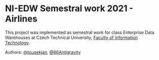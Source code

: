 # NI-EDW Semestral work 2021 - Airlines

This project was implemented as semestral work for class Enterprise Data Warehouses at Czech Technical University, [Faculty of Information Technology](https://fit.cvut.cz/en).

Authors: [@tousekjan](https://github.com/tousekjan/), [@66Antigravity](https://github.com/66Antigravity/)

